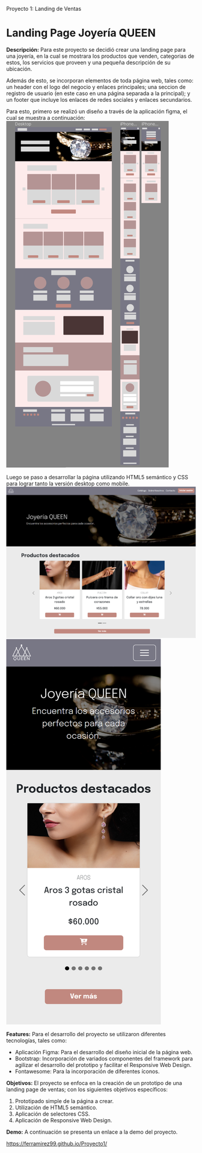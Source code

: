 Proyecto 1: Landing de Ventas
# **Landing Page Joyería QUEEN**

**Descripción:**
Para este proyecto se decidió crear una landing page para una joyería, en la cual se mostrara los productos que venden, categorias de estos, los servicios que proveen y una pequeña descripción de su ubicación.

Además de esto, se incorporan elementos de toda página web, tales como: un header con el logo del negocio y enlaces principales; una seccion de registro de usuario (en este caso en una página separada a la principal); y un footer que incluye los enlaces de redes sociales y enlaces secundarios.

Para esto, primero se realizó un diseño a través de la aplicación figma, el cual se muestra a continuación:
![Imagen del prototipo de diseño de la página](./assets/images/readme-img/design.png)

Luego se paso a desarrollar la página utilizando HTML5 semántico y CSS para lograr tanto la versión desktop como mobile.
![Screenshot landing page versión desktop](./assets/images/readme-img/desktop-ver.png)
![Screenshot landing page versión mobile](./assets/images/readme-img/mobile-ver.png)

**Features:**
Para el desarrollo del proyecto se utilizaron diferentes tecnologías, tales como:
- Aplicación Figma: Para el desarrollo del diseño inicial de la página web.
- Bootstrap: Incorporación de variados componentes del framework para agilizar el desarrollo del prototipo y facilitar el Responsive Web Design.
- Fontawesome: Para la incorporación de diferentes íconos.

**Objetivos:**
El proyecto se enfoca en la creación de un prototipo de una landing page de ventas; con los siguientes objetivos específicos:
1. Prototipado simple de la página a crear.
2. Utilización de HTML5 semántico.
3. Aplicación de selectores CSS. 
4. Aplicación de Responsive Web Design.

**Demo:**
A continuación se presenta un enlace a la demo del proyecto.

https://ferramirez99.github.io/Proyecto1/